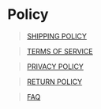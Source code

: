 # Policy

>[SHIPPING POLICY](shipping_policy.md)

>[TERMS OF SERVICE](terms_of_service.md)

>[PRIVACY POLICY](privacy_policy.md)

>[RETURN POLICY](return_policy.md)

>[FAQ](faq.md)